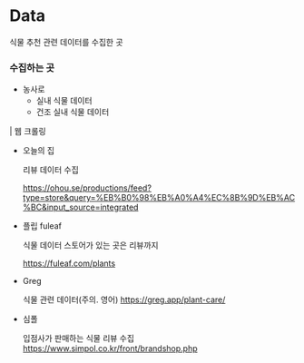 # Data

식물 추천 관련 데이터를 수집한 곳

### 수집하는 곳

* 농사로
    - 실내 식물 데이터
    - 건조 실내 식물 데이터

| 웹 크롤링

* 오늘의 집

    리뷰 데이터 수집

    https://ohou.se/productions/feed?type=store&query=%EB%B0%98%EB%A0%A4%EC%8B%9D%EB%AC%BC&input_source=integrated

* 플립 fuleaf

    식물 데이터
    스토어가 있는 곳은 리뷰까지

    https://fuleaf.com/plants

* Greg

    식물 관련 데이터(주의. 영어)
    https://greg.app/plant-care/

* 심폴

    입점사가 판매하는 식물 리뷰 수집
    https://www.simpol.co.kr/front/brandshop.php